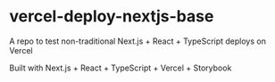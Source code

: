 # vercel-deploy-nextjs-base

A repo to test non-traditional Next.js + React + TypeScript deploys on Vercel

Built with Next.js + React + TypeScript + Vercel + Storybook
